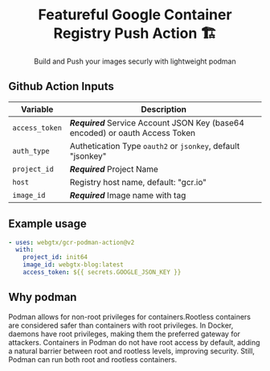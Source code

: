 <div align=center>

# Featureful Google Container Registry Push Action 🏗
Build and Push your images securly with lightweight podman
  
</div>

## Github Action Inputs

| Variable                         | Description                                                                   |
|----------------------------------|-------------------------------------------------------------------------------|
| `access_token`                   | ***Required*** Service Account JSON Key (base64 encoded) or oauth Access Token|
| `auth_type`                      | Authetication Type `oauth2` or `jsonkey`, default "jsonkey"                   |
| `project_id`                     | ***Required*** Project Name                                                   |
| `host`                           |  Registry host name, default: "gcr.io"                                        |
| `image_id`                       | ***Required*** Image name with tag                                            |

## Example usage
```yml
- uses: webgtx/gcr-podman-action@v2
  with:
    project_id: init64
    image_id: webgtx-blog:latest
    access_token: ${{ secrets.GOOGLE_JSON_KEY }}
```

## Why podman
Podman allows for non-root privileges for containers.Rootless containers are considered safer than containers with root privileges.
In Docker, daemons have root privileges, making them the preferred gateway for attackers. Containers in Podman do not have root access by default,
adding a natural barrier between root and rootless levels, improving security. Still, Podman can run both root and rootless containers.
